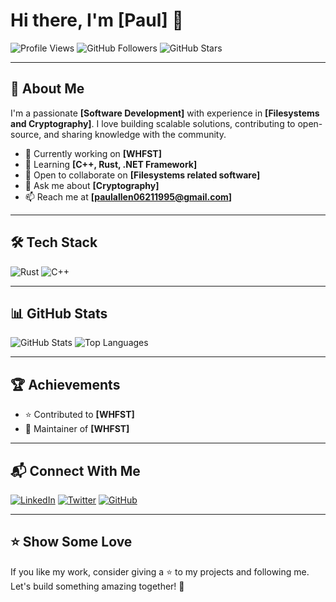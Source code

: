 # Hi there, I'm **[Paul]** 👋

![Profile Views](https://komarev.com/ghpvc/?username=paulallen06211995&color=blue)
![GitHub Followers](https://img.shields.io/github/followers/paulallen06211995?style=social)
![GitHub Stars](https://img.shields.io/github/stars/paulallen06211995?style=social)

---

## 🚀 About Me

I'm a passionate **[Software Development]** with experience in **[Filesystems and Cryptography]**. I love building scalable solutions, contributing to open-source, and sharing knowledge with the community.

- 🔭 Currently working on **[WHFST]**
- 🌱 Learning **[C++, Rust, .NET Framework]**
- 👯 Open to collaborate on **[Filesystems related software]**
- 💬 Ask me about **[Cryptography]**
- 📫 Reach me at **[paulallen06211995@gmail.com]**

---

## 🛠 Tech Stack


![Rust](https://img.shields.io/badge/Rust-000000?style=for-the-badge&logo=rust&logoColor=white)
![C++](https://img.shields.io/badge/C++-00599C?style=for-the-badge&logo=c%2B%2B&logoColor=white)


---

## 📊 GitHub Stats


![GitHub Stats](https://github-readme-stats.vercel.app/api?username=paulallen06211995&show_icons=true&theme=radical)
![Top Languages](https://github-readme-stats.vercel.app/api/top-langs/?username=paulallen06211995&layout=compact&theme=radical)


---

## 🏆 Achievements

- ⭐ Contributed to **[WHFST]**
- 🏅 Maintainer of **[WHFST]**

---

## 📬 Connect With Me

[![LinkedIn](https://img.shields.io/badge/LinkedIn-blue?style=for-the-badge&logo=linkedin)](https://www.linkedin.com/in/paul-allen-842522358/)
[![Twitter](https://img.shields.io/badge/Twitter-1DA1F2?style=for-the-badge&logo=twitter&logoColor=white)](https://x.com/PaulAll73513065)
[![GitHub](https://img.shields.io/badge/GitHub-181717?style=for-the-badge&logo=github&logoColor=white)](https://github.com/paulallen06211995)

---

## ⭐ Show Some Love

If you like my work, consider giving a ⭐ to my projects and following me. Let's build something amazing together! 🚀

